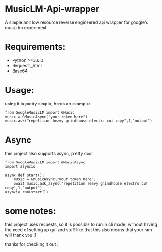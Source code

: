 # MusicLM-Api-wrapper
A simple and low resource reverse engineered api wrapper for google's music lm experiment

# Requirements:
- Python >=3.6.0 
- Requests_html
- Base64

# Usage:
using it is pretty simple, heres an example:
```
from GoogleMusicLM import GMusic
music = GMusicAsync("your token here")
music.ask("repetition heavy grindhouse electro cut copy",1,"output")
```
# Async
this project also supports async, pretty cool
```
from GoogleMusicLM import GMusicAsync
import asyncio

async def start():
    music = GMusicAsync("your token here")
    await music.ask_async("repetition heavy grindhouse electro cut copy",1,"output")
asyncio.run(start())
```
# some notes:
this project uses requests, so it is possible to run in cli mode, without having the need of setting up gui and stuff like that
this also means that your ram will thank you :]


thanks for checking it out :]
